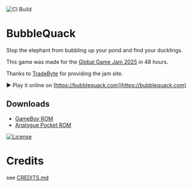 ![CI Build](https://github.com/bubblequack/bubblequack/actions/workflows/ci.yml/badge.svg)

# BubbleQuack
Stop the elephant from bubbling up your pond and find your ducklings.

This game was made for the [Global Game Jam 2025](https://globalgamejam.org/games/2025/bubblequack-9) in 48 hours.

Thanks to [TradeByte](https://www.tradebyte.com) for providing the jam site.

▶ Play it online on [https://bubblequack.com](https://bubblequack.com)

## Downloads
* [GameBoy ROM](https://bubblequack.com/bubblequack.gb)
* [Analogue Pocket ROM](https://bubblequack.com/bubblequack.pocket)

[![License](https://i.creativecommons.org/l/by-nc-sa/4.0/88x31.png)](https://creativecommons.org/licenses/by-nc-sa/4.0)

# Credits
see [CREDITS.md](CREDITS.md)
